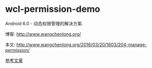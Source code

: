 # wcl-permission-demo

Android 6.0 - 动态权限管理的解决方案.

博客: http://www.wangchenlong.org/

本文: http://www.wangchenlong.org/2016/03/20/1603/204-manage-permission/

[参考文章](http://www.wangchenlong.org/2016/03/20/1603/204-manage-permission/)

